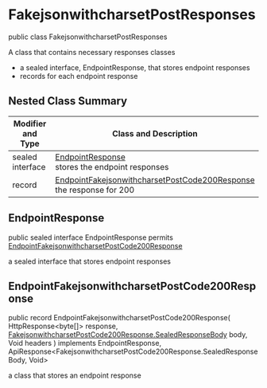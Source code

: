 # FakejsonwithcharsetPostResponses

public class FakejsonwithcharsetPostResponses

A class that contains necessary responses classes
- a sealed interface, EndpointResponse, that stores endpoint responses
- records for each endpoint response

## Nested Class Summary
| Modifier and Type | Class and Description |
| ----------------- | --------------------- |
| sealed interface | [EndpointResponse](#endpointresponse)<br> stores the endpoint responses |
| record | [EndpointFakejsonwithcharsetPostCode200Response](#endpointfakejsonwithcharsetpostcode200response)<br> the response for 200 |

## EndpointResponse
public sealed interface EndpointResponse permits<br>
[EndpointFakejsonwithcharsetPostCode200Response](#endpointfakejsonwithcharsetpostcode200response)

a sealed interface that stores endpoint responses

## EndpointFakejsonwithcharsetPostCode200Response
public record EndpointFakejsonwithcharsetPostCode200Response(
    HttpResponse<byte[]> response,
    [FakejsonwithcharsetPostCode200Response.SealedResponseBody](../../../paths/fakejsonwithcharset/post/responses/FakejsonwithcharsetPostCode200Response.md#sealedresponsebody) body,
    Void headers
) implements EndpointResponse, ApiResponse<FakejsonwithcharsetPostCode200Response.SealedResponseBody, Void><br>

a class that stores an endpoint response

